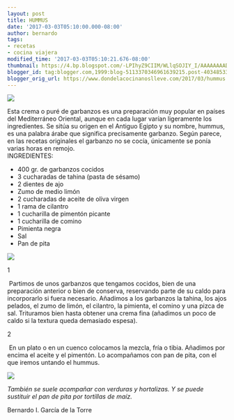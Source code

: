 ```yaml
---
layout: post
title: HUMMUS
date: '2017-03-03T05:10:00.000-08:00'
author: bernardo
tags:
- recetas
- cocina viajera
modified_time: '2017-03-03T05:10:21.676-08:00'
thumbnail: https://4.bp.blogspot.com/-LPIhyZ9CIIM/WLlqSOJIY_I/AAAAAAAADdE/yrZem21qrJQbCSwJ80SR8v59Xpx7hUeoACLcB/s72-c/04.JPG
blogger_id: tag:blogger.com,1999:blog-5113370346961639215.post-4034853332323918689
blogger_orig_url: https://www.dondelacocinanoslleve.com/2017/03/hummus.html
---
```


![](https://4.bp.blogspot.com/-LPIhyZ9CIIM/WLlqSOJIY_I/AAAAAAAADdE/yrZem21qrJQbCSwJ80SR8v59Xpx7hUeoACLcB/s400/04.JPG)

  
Esta crema o puré de garbanzos es una preparación muy popular en países del Mediterráneo Oriental, aunque en cada lugar varían ligeramente los ingredientes. Se sitúa su origen en el Antiguo Egipto y su nombre, hummus, es una palabra árabe que significa precisamente garbanzo. Según parece, en las recetas originales el garbanzo no se cocía, únicamente se ponía varias horas en remojo.  
INGREDIENTES:
* 400 gr. de garbanzos cocidos
* 3 cucharadas de tahina (pasta de sésamo)
* 2 dientes de ajo
* Zumo de medio limón
* 2 cucharadas de aceite de oliva virgen
* 1 rama de cilantro
* 1 cucharilla de pimentón picante
* 1 cucharilla de comino
* Pimienta negra
* Sal
* Pan de pita  

![](https://4.bp.blogspot.com/-kDcQ8X_E7aA/WLlqpcBAAkI/AAAAAAAADdI/Jyg6AS-Hf-0896j-hJJ-cLm9tkYWugCwACLcB/s320/01.JPG)

  

1

 Partimos de unos garbanzos que tengamos cocidos, bien de una preparación anterior o bien de conserva, reservando parte de su caldo para incorporarlo si fuera necesario. Añadimos a los garbanzos la tahina, los ajos pelados, el zumo de limón, el cilantro, la pimienta, el comino y una pizca de sal. Trituramos bien hasta obtener una crema fina (añadimos un poco de caldo si la textura queda demasiado espesa).  

2

 En un plato o en un cuenco colocamos la mezcla, fría o tibia. Añadimos por encima el aceite y el pimentón. Lo acompañamos con pan de pita, con el que iremos untando el hummus.  

![](https://3.bp.blogspot.com/-dj6x9amrLyI/WLlq_2uFncI/AAAAAAAADdM/3QRzXtyknbEcx9VUeaa9XCtYcelkGwDMQCLcB/s320/03.JPG)

  
_También se suele acompañar con verduras y hortalizas. Y se puede sustituir el pan de pita por tortillas de maíz._  
  
Bernardo I. García de la Torre
